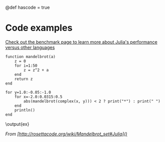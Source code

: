 @def hascode = true

# Code examples

[Check out the benchmark page to learn more about Julia's performance versus other languages](/benchmarks/)

```julia:ex
function mandelbrot(a)
    z = 0
    for i=1:50
        z = z^2 + a
    end
    return z
end

for y=1.0:-0.05:-1.0
    for x=-2.0:0.0315:0.5
        abs(mandelbrot(complex(x, y))) < 2 ? print("*") : print(" ")
    end
    println()
end
```

\output{ex}

_From [http://rosettacode.org/wiki/Mandelbrot_set#Julia]()_
